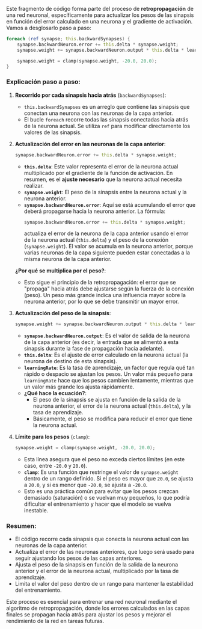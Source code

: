 Este fragmento de código forma parte del proceso de **retropropagación** de una red neuronal, específicamente para actualizar los pesos de las sinapsis en función del error calculado en una neurona y el gradiente de activación. Vamos a desglosarlo paso a paso:

```d
foreach (ref synapse; this.backwardSynapses) {
    synapse.backwardNeuron.error += this.delta * synapse.weight;
    synapse.weight += synapse.backwardNeuron.output * this.delta * learningRate;

    synapse.weight = clamp(synapse.weight, -20.0, 20.0);
}
```

### Explicación paso a paso:

1. **Recorrido por cada sinapsis hacia atrás** (`backwardSynapses`):
   - `this.backwardSynapses` es un arreglo que contiene las sinapsis que conectan una neurona con las neuronas de la capa anterior.
   - El bucle `foreach` recorre todas las sinapsis conectadas hacia atrás de la neurona actual. Se utiliza `ref` para modificar directamente los valores de las sinapsis.

2. **Actualización del error en las neuronas de la capa anterior**:
   ```d
   synapse.backwardNeuron.error += this.delta * synapse.weight;
   ```
   - **`this.delta`**: Este valor representa el error de la neurona actual multiplicado por el gradiente de la función de activación. En resumen, es el **ajuste necesario** que la neurona actual necesita realizar.
   - **`synapse.weight`**: El peso de la sinapsis entre la neurona actual y la neurona anterior.
   - **`synapse.backwardNeuron.error`**: Aquí se está acumulando el error que deberá propagarse hacia la neurona anterior. La fórmula:
     ```d
     synapse.backwardNeuron.error += this.delta * synapse.weight;
     ```
     actualiza el error de la neurona de la capa anterior usando el error de la neurona actual (`this.delta`) y el peso de la conexión (`synapse.weight`). El valor se acumula en la neurona anterior, porque varias neuronas de la capa siguiente pueden estar conectadas a la misma neurona de la capa anterior.

   **¿Por qué se multiplica por el peso?**: 
   - Esto sigue el principio de la retropropagación: el error que se "propaga" hacia atrás debe ajustarse según la fuerza de la conexión (peso). Un peso más grande indica una influencia mayor sobre la neurona anterior, por lo que se debe transmitir un mayor error.

3. **Actualización del peso de la sinapsis**:
   ```d
   synapse.weight += synapse.backwardNeuron.output * this.delta * learningRate;
   ```
   - **`synapse.backwardNeuron.output`**: Es el valor de salida de la neurona de la capa anterior (es decir, la entrada que se alimentó a esta sinapsis durante la fase de propagación hacia adelante).
   - **`this.delta`**: Es el ajuste de error calculado en la neurona actual (la neurona de destino de esta sinapsis).
   - **`learningRate`**: Es la tasa de aprendizaje, un factor que regula qué tan rápido o despacio se ajustan los pesos. Un valor más pequeño para `learningRate` hace que los pesos cambien lentamente, mientras que un valor más grande los ajusta rápidamente.
   - **¿Qué hace la ecuación?**: 
     - El peso de la sinapsis se ajusta en función de la salida de la neurona anterior, el error de la neurona actual (`this.delta`), y la tasa de aprendizaje.
     - Básicamente, el peso se modifica para reducir el error que tiene la neurona actual.

4. **Límite para los pesos** (`clamp`):
   ```d
   synapse.weight = clamp(synapse.weight, -20.0, 20.0);
   ```
   - Esta línea asegura que el peso no exceda ciertos límites (en este caso, entre `-20.0` y `20.0`).
   - **`clamp`**: Es una función que restringe el valor de `synapse.weight` dentro de un rango definido. Si el peso es mayor que `20.0`, se ajusta a `20.0`, y si es menor que `-20.0`, se ajusta a `-20.0`.
   - Esto es una práctica común para evitar que los pesos crezcan demasiado (saturación) o se vuelvan muy pequeños, lo que podría dificultar el entrenamiento y hacer que el modelo se vuelva inestable.

### Resumen:

- El código recorre cada sinapsis que conecta la neurona actual con las neuronas de la capa anterior.
- Actualiza el error de las neuronas anteriores, que luego será usado para seguir ajustando los pesos de las capas anteriores.
- Ajusta el peso de la sinapsis en función de la salida de la neurona anterior y el error de la neurona actual, multiplicado por la tasa de aprendizaje.
- Limita el valor del peso dentro de un rango para mantener la estabilidad del entrenamiento.

Este proceso es esencial para entrenar una red neuronal mediante el algoritmo de retropropagación, donde los errores calculados en las capas finales se propagan hacia atrás para ajustar los pesos y mejorar el rendimiento de la red en tareas futuras.

